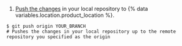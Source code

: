 1. [Push the changes](/github/getting-started-with-github/pushing-commits-to-a-remote-repository/) in your local repository to {% data variables.location.product_location %}.
  ```shell
  $ git push origin YOUR_BRANCH
  # Pushes the changes in your local repository up to the remote repository you specified as the origin
  ```
